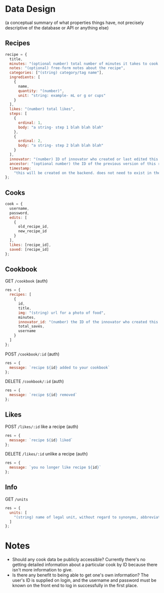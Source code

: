 # Data Design

(a conceptual summary of what properties things have, not precisely descriptive of the database or API or anything else)

## Recipes

```js
recipe = {
  title,
  minutes: "(optional number) total number of minutes it takes to cook the recipe",
  notes: "(optional) free-form notes about the recipe",
  categories: ["(string) category/tag name"],
  ingredients: [
    {
      name,
      quantity: "(number)",
      unit: "string: example- mL or g or cups"
    }
  ],
  likes: "(number) total likes",
  steps: [
    {
      ordinal: 1,
      body: "a string- step 1 blah blah blah"
    },
    {
      ordinal: 2,
      body: "a string- step 2 blah blah blah"
    }
  ],
  innovator: "(number) ID of innovator who created or last edited this recipe",
  ancestor: "(optional number) the ID of the previous version of this recipe",
  timestamp:
    "this will be created on the backend. does not need to exist in the req body."
};
```

## Cooks

```js
cook = {
  username,
  password,
  edits: [
    {
      old_recipe_id,
      new_recipe_id
    }
  ],
  likes: [recipe_id],
  saved: [recipe_id]
};

```



## Cookbook

GET `/cookbook` (auth)

```js
res = {
  recipes: [
    {
      id,
      title,
      img: "(string) url for a photo of food",
      minutes,
      innovator_id: "(number) the ID of the innovator who created this recipe",
      total_saves,
      username
    }
  ]
};
```

POST `/cookbook/:id` (auth)

```js
res = {
  message: `recipe ${id} added to your cookbook`
};
```

DELETE `/cookbook/:id` (auth)

```js
res = {
  message: `recipe ${id} removed`
};
```

## Likes

POST `/likes/:id` like a recipe (auth)

```js
res = {
  message: `recipe ${id} liked`
};
```

DELETE `/likes/:id` unlike a recipe (auth)

```js
res = {
  message: `you no longer like recipe ${id}`
};
```

## Info

GET `/units`

```js
res = {
  units: [
    "(string) name of legal unit, without regard to synonyms, abbreviations, or use cases"
  ]
};
```

# Notes

- Should any cook data be publicly accessible? Currently there's no getting detailed information about a particular cook by ID because there isn't more information to give.
- Is there any benefit to being able to get one's own information? The user's ID is supplied on login, and the username and password must be known on the front end to log in successfully in the first place.
